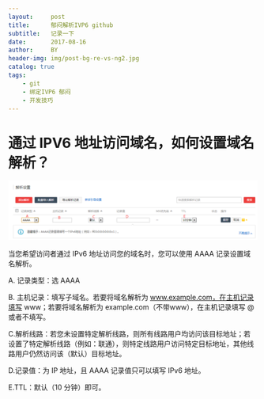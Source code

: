 ```yaml
---
layout:     post
title:      郁闷解析IVP6 github
subtitle:   记录一下
date:       2017-08-16
author:     BY
header-img: img/post-bg-re-vs-ng2.jpg
catalog: true
tags:
    - git 
    - 绑定IVP6 郁闷
    - 开发技巧
---
```

# 通过 IPV6 地址访问域名，如何设置域名解析？

![](/img/TB1O8RvHVXXXXbaXXXXNZva7XXX-1087-260.png)   

当您希望访问者通过 IPv6 地址访问您的域名时，您可以使用 AAAA 记录设置域名解析。 


A. 记录类型：选 AAAA

B. 主机记录：填写子域名。若要将域名解析为 www.example.com，在主机记录填写 www；若要将域名解析为 example.com（不带www），在主机记录填写 @ 或者不填写。

C.解析线路：若您未设置特定解析线路，则所有线路用户均访问该目标地址；若设置了特定解析线路（例如：联通），则特定线路用户访问特定目标地址，其他线路用户仍然访问该（默认）目标地址。

D.记录值：为 IP 地址，且 AAAA 记录值只可以填写 IPv6 地址。

E.TTL：默认（10 分钟）即可。
